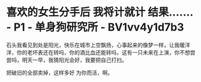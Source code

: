# 喜欢的女生分手后 我将计就计 结果....... - P1 - 单身狗研究所 - BV1vv4y1d7b3

石头我看见到处是阳光，快乐在城市上空飘扬，心事起来的像梦一样，让我暖洋洋，你的老坏表还在转吗，你的酒比血还能转吗，这有一只未来在上演，你不想尝尝吗，明天一早，我猜阳光会好，我要把自己打扫。

把破旧的全部卖掉，这样多好 为你而活，啊。